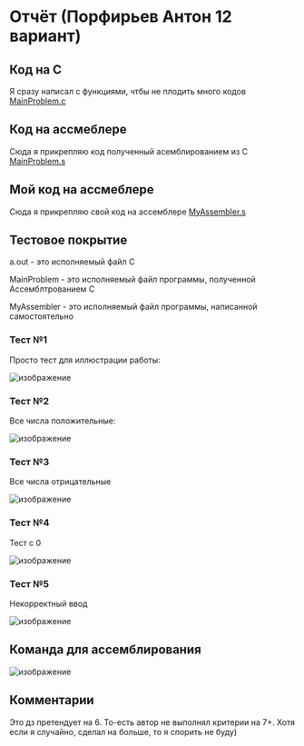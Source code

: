 # Отчёт (Порфирьев Антон 12 вариант)
## Код на С
Я сразу написал с функциями, чтбы не плодить много кодов [MainProblem.c](https://github.com/Porfirev/avs-hw-1/blob/main/MainProblem.c)
## Код на ассмеблере
Сюда я прикрепляю код полученный асемблированием из C [MainProblem.s](https://github.com/Porfirev/avs-hw-1/blob/main/MainProblem.s)
## Мой код на ассмеблере
Сюда я прикрепляю свой код на ассемблере [MyAssembler.s](https://github.com/Porfirev/avs-hw-1/blob/main/MyAssembler.s)
## Тестовое покрытие
a.out - это исполняемый файл C

MainProblem - это исполняемый файл программы, полученной Ассемблтрованием С

MyAssembler - это исполняемый файл программы, написанной самостоятельно
### Тест №1
Просто тест для иллюстрации работы:

![изображение](https://user-images.githubusercontent.com/90344389/197402072-3de7f5b8-5301-4e61-9746-5d4fdbfdadcc.png)

### Тест №2
Все числа положительные:

![изображение](https://user-images.githubusercontent.com/90344389/197402298-b326074d-2fd8-42d2-83bb-e03777de1385.png)

### Тест №3
Все числа отрицательные

![изображение](https://user-images.githubusercontent.com/90344389/197402344-b1ff1df5-7bcd-4007-b88a-6e69d7f4268b.png)

### Тест №4
Тест с 0

![изображение](https://user-images.githubusercontent.com/90344389/197402390-8fb1bad2-2ad4-438c-8174-5d0e95a2ba57.png)

### Тест №5
Некорректный ввод

![изображение](https://user-images.githubusercontent.com/90344389/197402448-32a5c479-a4b8-4897-8264-7485d656b51d.png)

## Команда для ассемблирования
![изображение](https://user-images.githubusercontent.com/90344389/197409377-197b1f69-252e-4a13-a4a9-cc85d2ca71f4.png)

## Комментарии
Это дз претендует на 6. То-есть автор не выполнял критерии на 7+. Хотя если я случайно, сделал на больше, то я спорить не буду)
